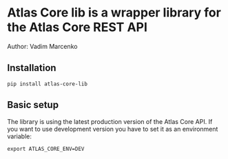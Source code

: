 # Atlas Core lib is a wrapper library for the Atlas Core REST API

Author: Vadim Marcenko

## Installation

`pip install atlas-core-lib`

## Basic setup

The library is using the latest production version of the Atlas Core API.
If you want to use development version you have to set it as an environment variable:

`export ATLAS_CORE_ENV=DEV`


